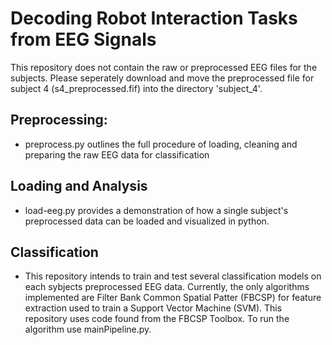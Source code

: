 # Decoding Robot Interaction Tasks from EEG Signals

This repository does not contain the raw or preprocessed EEG files for the subjects. Please seperately download and move the preprocessed file for subject 4 (s4_preprocessed.fif) into the directory 'subject_4'.

## Preprocessing:

- preprocess.py outlines the full procedure of loading, cleaning and preparing the raw EEG data for classification

## Loading and Analysis

- load-eeg.py provides a demonstration of how a single subject's preprocessed data can be loaded and visualized in python.

## Classification

- This repository intends to train and test several classification models on each sybjects preprocessed EEG data. Currently, the only algorithms implemented are Filter Bank Common Spatial Patter (FBCSP) for feature extraction used to train a Support Vector Machine (SVM). This repository uses code found from the FBCSP Toolbox. To run the algorithm use mainPipeline.py.

